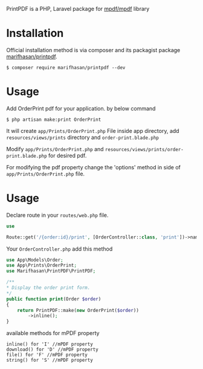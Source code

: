 PrintPDF is a PHP, Laravel package for [mpdf/mpdf](https://packagist.org/packages/mpdf/mpdf) library

Installation
============

Official installation method is via composer and its packagist package [marifhasan/printpdf](https://packagist.org/packages/marifhasan/printpdf).

```
$ composer require marifhasan/printpdf --dev
```

Usage
=====

Add OrderPrint pdf for your application. by below command

```
$ php artisan make:print OrderPrint
```

It will create `app/Prints/OrderPrint.php` File inside app directory, add `resources/views/prints` directory and `order-print.blade.php`

Modify `app/Prints/OrderPrint.php` and `resources/views/prints/order-print.blade.php` for desired pdf.

For modifying the pdf property change the 'options' method in side of `app/Prints/OrderPrint.php` file.

Usage
=====
Declare route in your `routes/web.php` file.

```php
use 

Route::get('/{order:id}/print', [OrderController::class, 'print'])->name('print'); // order.print
```

Your `OrderController.php` add this method
```php
use App\Models\Order;
use App\Prints\OrderPrint;
use Marifhasan\PrintPDF\PrintPDF;

/**
* Display the order print form.
*/
public function print(Order $order)
{
	return PrintPDF::make(new OrderPrint($order))
		->inline();
}
```

available methods for mPDF property

```
inline() for 'I' //mPDF property
download() for 'D' //mPDF property
file() for 'F' //mPDF property
string() for 'S' //mPDF property
```